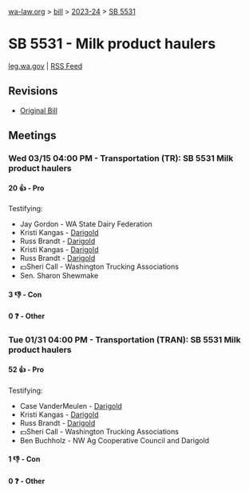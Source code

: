 [wa-law.org](/) > [bill](/bill/) > [2023-24](/bill/2023-24/) > [SB 5531](/bill/2023-24/sb/5531/)

# SB 5531 - Milk product haulers
[leg.wa.gov](https://app.leg.wa.gov/billsummary?BillNumber=5531&Year=2023&Initiative=false) | [RSS Feed](./rss.xml)

## Revisions
* [Original Bill](1/)

## Meetings
### Wed 03/15 04:00 PM - Transportation (TR): SB 5531 Milk product haulers
#### 20 👍 - Pro
Testifying:
* Jay Gordon - WA State Dairy Federation
* Kristi Kangas - [Darigold](/org/darigold/)
* Russ Brandt - [Darigold](/org/darigold/)
* Kristi Kangas - [Darigold](/org/darigold/)
* Russ Brandt - [Darigold](/org/darigold/)
* 💵Sheri Call - Washington Trucking Associations
* Sen. Sharon Shewmake

#### 3 👎 - Con

#### 0 ❓ - Other

### Tue 01/31 04:00 PM - Transportation (TRAN): SB 5531 Milk product haulers
#### 52 👍 - Pro
Testifying:
* Case VanderMeulen - [Darigold](/org/darigold/)
* Kristi Kangas - [Darigold](/org/darigold/)
* Russ Brandt - [Darigold](/org/darigold/)
* 💵Sheri Call - Washington Trucking Associations
* Ben Buchholz - NW Ag Cooperative Council and Darigold

#### 1 👎 - Con

#### 0 ❓ - Other
